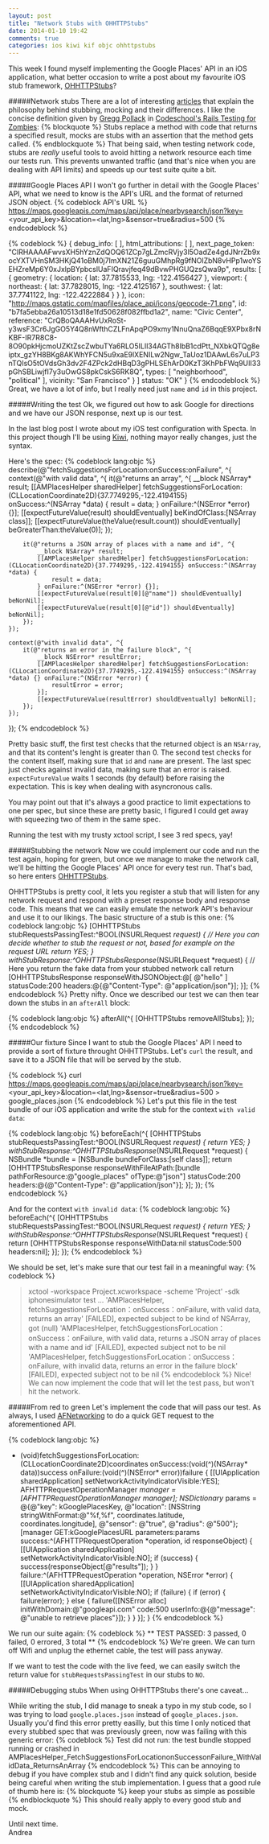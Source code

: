 ```yaml
---
layout: post
title: "Network Stubs with OHHTTPStubs"
date: 2014-01-10 19:42
comments: true
categories: ios kiwi kif objc ohhttpstubs
---
```

This week I found myself implementing the Google Places' API in an iOS application, what better occasion to write a post about my favourite iOS stub framework, [OHHTTPStubs](https://github.com/AliSoftware/OHHTTPStubs)?
<!-- More -->
#####Network stubs
There are a lot of interesting [articles](http://martinfowler.com/articles/mocksArentStubs.html) that explain the philosophy behind stubbing, mocking and their differences. I like the concise definition given by [Gregg Pollack](https://twitter.com/greggpollack) in [Codeschool's Rails Testing for Zombies](http://www.codeschool.com/courses/rails-testing-for-zombies):
{% blockquote %}
Stubs replace a method with code that returns a specified result, mocks are stubs with an assertion that the method gets called.
{% endblockquote %}
That being said, when testing network code, stubs are _really_ useful tools to avoid hitting a network resource each time our tests run. This prevents unwanted traffic (and that's nice when you are dealing with API limits) and speeds up our test suite quite a bit.

#####Google Places API
I won't go further in detail with the Google Places' API, what we need to know is the API's URL and the format of returned JSON object.
{% codeblock API's URL %}
https://maps.googleapis.com/maps/api/place/nearbysearch/json?key=<your_api_key>&location=<lat,lng>&sensor=true&radius=500
{% endcodeblock %}

{% codeblock %}
{
	debug_info: [ ],
	html_attributions: [ ],
	next_page_token: "ClRHAAAAFwvsXH5hYznZdQOQ61ZCp7gLZmcRVjy3l5OadZe4gdJNrrZb9xocYXTVHnSM3HKjQ41oBM0j7ImXN21Z6guuGMhpRg9fNOlZbN8vHPp1woYSEHZreMp6Y0xJxlpBYpbcslUaFIQravjfeq49dBvwPHGUQzsQwa9p",
	results: [
		{
		geometry: {
			location: {
				lat: 37.7815533,
				lng: -122.4156427
			},
			viewport: {
				northeast: {
					lat: 37.7828015,
					lng: -122.4125167
				},
				southwest: {
					lat: 37.7741122,
					lng: -122.4222884
				}
			}
		},
		icon: "http://maps.gstatic.com/mapfiles/place_api/icons/geocode-71.png",
		id: "b7fa5ebba26a10513d18e1fd50628f082ffbd1a2",
		name: "Civic Center",
		reference: "CrQBoQAAAHvUxRoSt-y3wsF3Cr6JgGO5Y4Q8nWfthCZLFnApqPO9xmy1NnuQnaZ6BqqE9XPbx8rNKBF-IR7R8C8-8O90pkHjcmoUZKtZscZwbuTYa6RLO5ILIl34AGTh8lbB1cdPtt_NXbkQTQg8eiptx_gzYH8BKg8AKWhYFCN5u9xaE9lXENILw2Ngw_TaUoz1DAAwL6s7uLP3nTQIsO5tOVdsGh3dv2F4ZPck2dHBqD3gPHLSEhArD0KzT3KhPbFWq9UII33pGhSBLiwjfI7y3uOwGS8pkCskS6RK8Q",
		types: [
			"neighborhood",
			"political"
		],
		vicinity: "San Francisco"
		}
	]
	status: "OK"
}
{% endcodeblock %}
Great, we have a lot of info, but I really need just ```name``` and ```id``` in this project.

#####Writing the test
Ok, we figured out how to ask Google for directions and we have our JSON response, next up is our test.

In the last blog post I wrote about my iOS test configuration with Specta. In this project though I'll be using [Kiwi](https://github.com/allending/Kiwi), nothing mayor really changes, just the syntax.

Here's the spec:
{% codeblock lang:objc %}
describe(@"fetchSuggestionsForLocation:onSuccess:onFailure", ^{
	context(@"with valid data", ^{
		it(@"returns an array", ^{
			__block NSArray* result;
			[[AMPlacesHelper sharedHelper] fetchSuggestionsForLocation:(CLLocationCoordinate2D){37.7749295,-122.4194155} onSuccess:^(NSArray *data) {
				result = data;
			} onFailure:^(NSError *error) {}];
			[[expectFutureValue(result) shouldEventually] beKindOfClass:[NSArray class]];
			[[expectFutureValue(theValue(result.count)) shouldEventually] beGreaterThan:theValue(0)];
		});
		
		it(@"returns a JSON array of places with a name and id", ^{
			__block NSArray* result;
			[[AMPlacesHelper sharedHelper] fetchSuggestionsForLocation:(CLLocationCoordinate2D){37.7749295,-122.4194155} onSuccess:^(NSArray *data) {
				result = data;
			} onFailure:^(NSError *error) {}];
			[[expectFutureValue(result[0][@"name"]) shouldEventually] beNonNil];
			[[expectFutureValue(result[0][@"id"]) shouldEventually] beNonNil];
		});
	});
	
	context(@"with invalid data", ^{
		it(@"returns an error in the failure block", ^{
			__block NSError* resultError;
			[[AMPlacesHelper sharedHelper] fetchSuggestionsForLocation:(CLLocationCoordinate2D){37.7749295,-122.4194155} onSuccess:^(NSArray *data) {} onFailure:^(NSError *error) {
				resultError = error;
			}];
			[[expectFutureValue(resultError) shouldEventually] beNonNil];
		});
	});	
});
{% endcodeblock %}

Pretty basic stuff, the first test checks that the returned object is an ```NSArray```, and that its content's lenght is greater than 0. The second test checks for the content itself, making sure that ```id``` and ```name``` are present. The last spec just checks against invalid data, making sure that an error is raised. ```expectFutureValue``` waits 1 seconds (by default) before raising the expectation. This is key when dealing with asyncronous calls.
 
You may point out that it's always a good practice to limit expectations to one per spec, but since these are pretty basic, I figured I could get away with squeezing two of them in the same spec.

Running the test with my trusty xctool script, I see 3 red specs, yay!

#####Stubbing the network
Now we could implement our code and run the test again, hoping for green, but once we manage to make the network call, we'll be hitting the Google Places' API once for every test run. That's bad, so here enters [OHHTTPStubs](https://github.com/AliSoftware/OHHTTPStubs).

OHHTTPStubs is pretty cool, it lets you register a stub that will listen for any network request and respond with a preset response body and response code. This means that we can easily emulate the network API's behaviour and use it to our likings.
The basic structure of a stub is this one:
{% codeblock lang:objc %}
[OHHTTPStubs stubRequestsPassingTest:^BOOL(NSURLRequest *request) {
	// Here you can decide whether to stub the request or not, based for example on the request URL
	return YES;
} withStubResponse:^OHHTTPStubsResponse*(NSURLRequest *request) {
	// Here you return the fake data from your stubbed network call
	return [OHHTTPStubsResponse responseWithJSONObject:@[ @"hello" ] statusCode:200 headers:@{@"Content-Type": @"application/json"}];
}];
{% endcodeblock %}
Pretty nifty. Once we described our test we can then tear down the stubs in an ```afterAll``` block:

{% codeblock lang:objc %}
afterAll(^{
    [OHHTTPStubs removeAllStubs];
});
{% endcodeblock %}

#####Our fixture
Since I want to stub the Google Places' API I need to provide a sort of fixture throught OHHTTPStubs. Let's ```curl``` the result, and save it to a JSON file that will be served by the stub.

{% codeblock %}
curl https://maps.googleapis.com/maps/api/place/nearbysearch/json?key=<your_api_key>&location=<lat,lng>&sensor=true&radius=500 > google_places.json
{% endcodeblock %}
Let's put this file in the test bundle of our iOS application and write the stub for the context ```with valid data```:

{% codeblock lang:objc %}
beforeEach(^{
	[OHHTTPStubs stubRequestsPassingTest:^BOOL(NSURLRequest *request) {
		return YES;
	} withStubResponse:^OHHTTPStubsResponse*(NSURLRequest *request) {
		NSBundle *bundle = [NSBundle bundleForClass:[self class]];
		return [OHHTTPStubsResponse responseWithFileAtPath:[bundle pathForResource:@"google_places" ofType:@"json"]
												statusCode:200
												   headers:@{@"Content-Type": @"application/json"}];
	}];
});
{% endcodeblock %}

And for the context ```with invalid data```:
{% codeblock lang:objc %}
beforeEach(^{
	[OHHTTPStubs stubRequestsPassingTest:^BOOL(NSURLRequest *request) {
		return YES;
	} withStubResponse:^OHHTTPStubsResponse*(NSURLRequest *request) {
		return [OHHTTPStubsResponse responseWithData:nil statusCode:500 headers:nil];
	}];
});
{% endcodeblock %}

We should be set, let's make sure that our test fail in a meaningful way:
{% codeblock %}
> xctool -workspace Project.xcworkspace -scheme 'Project' -sdk iphonesimulator test
...
'AMPlacesHelper, fetchSuggestionsForLocation：onSuccess：onFailure, with valid data, returns an array' [FAILED], expected subject to be kind of NSArray, got (null)
'AMPlacesHelper, fetchSuggestionsForLocation：onSuccess：onFailure, with valid data, returns a JSON array of places with a name and id' [FAILED], expected subject not to be nil
'AMPlacesHelper, fetchSuggestionsForLocation：onSuccess：onFailure, with invalid data, returns an error in the failure block' [FAILED], expected subject not to be nil
{% endcodeblock %}
Nice! We can now implement the code that will let the test pass, but won't hit the network.

#####From red to green
Let's implement the code that will pass our test. As always, I used [AFNetworking](https://github.com/AFNetworking/AFNetworking) to do a quick GET request to the aforementioned API.

{% codeblock lang:objc %}
- (void)fetchSuggestionsForLocation:(CLLocationCoordinate2D)coordinates onSuccess:(void(^)(NSArray* data))success onFailure:(void(^)(NSError* error))failure
{
	[[UIApplication sharedApplication] setNetworkActivityIndicatorVisible:YES];
	AFHTTPRequestOperationManager *manager = [AFHTTPRequestOperationManager manager];
	NSDictionary* params = @{@"key": kGooglePlacesKey,
							 @"location": [NSString stringWithFormat:@"%f,%f", coordinates.latitude, coordinates.longitude],
							 @"sensor": @"true",
							 @"radius": @"500"};
	[manager GET:kGooglePlacesURL parameters:params success:^(AFHTTPRequestOperation *operation, id responseObject) {
		[[UIApplication sharedApplication] setNetworkActivityIndicatorVisible:NO];
		if (success) {
			success(responseObject[@"results"]);
		}
	} failure:^(AFHTTPRequestOperation *operation, NSError *error) {
		[[UIApplication sharedApplication] setNetworkActivityIndicatorVisible:NO];
		if (failure) {
			if (error) {
				failure(error);
			} else {
				failure([[NSError alloc] initWithDomain:@"googleapi.com" code:500 userInfo:@{@"message": @"unable to retrieve places"}]);
			}
		}
	}];
}
{% endcodeblock %}

We run our suite again:
{% codeblock %}
** TEST PASSED: 3 passed, 0 failed, 0 errored, 3 total **
{% endcodeblock %}
We're green. We can turn off Wifi and unplug the ethernet cable, the test will pass anyway.

If we want to test the code with the live feed, we can easily switch the return value for ```stubRequestsPassingTest``` in our stubs to ```NO```.

#####Debugging stubs
When using OHHTTPStubs there's one caveat...  

While writing the stub, I did manage to sneak a typo in my stub code, so I was trying to load ```google.places.json``` instead of ```google_places.json```. Usually you'd find this error pretty easilly, but this time I only noticed that every stubbed spec that was previously green, now was failing with this generic error:
{% codeblock %}
Test did not run: the test bundle stopped running or crashed in AMPlacesHelper_FetchSuggestionsForLocationonSuccessonFailure_WithValidData_ReturnsAnArray
{% endcodeblock %}
This can be annoying to debug if you have complex stub and I didn't find any quick solution, beside being careful when writing the stub implementation. I guess that a good rule of thumb here is: 
{% blockquote %}
keep your stubs as simple as possible
{% endblockquote %}
This should really apply to every good stub and mock.

Until next time.  
Andrea